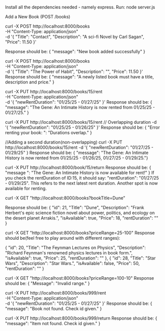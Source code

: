 Install all the dependencies needed - namely express.
Run: node server.js

Add a New Book (POST /books)

curl -X POST http://localhost:8000/books \
-H "Content-Type: application/json" \
-d '{
    "Title": "Contact",
    "Description": "A sci-fi Novel by Carl Sagan",
    "Price": 11.50
}'

Response should be: { "message": "New book added successfully" }


curl -X POST http://localhost:8000/books \
-H "Content-Type: application/json" \
-d '{
    "Title": "The Power of Habit",
    "Description": "",
    "Price": 11.50
}'
Response should be: { "message": "A newly listed book must have a title, description and price." }

curl -X PUT http://localhost:8000/books/15/rent \
-H "Content-Type: application/json" \
-d '{
    "newRentDuration": "01/25/25 - 01/27/25"
}'
Response should be: { "message": "The Gene: An Intimate History is now rented from 01/25/25 - 01/27/25." }


curl -X PUT http://localhost:8000/books/15/rent
// Overlapping duration
-d '{
    "newRentDuration": "01/25/25 - 01/26/25"
}'
Response should be: { "Error renting your book: ": "Durations overlap." }


//Adding a second duration(non-overlapping)
curl -X PUT http://localhost:8000/books/15/rent
-d '{
  "newRentDuration": "01/27/25 - 01/29/25"
}
Response should be: { "message": "The Gene: An Intimate History is now rented from 01/25/25 - 01/26/25, 01/27/25 - 01/29/25."}

curl -X PUT http://localhost:8000/book/15/return
Response should be: { "message ": "The Gene: An Intimate History is now available for rent!" }
If you check the rentDuration of ID:15, it should say: "rentDuration": "01/27/25 - 01/29/25".
This refers to the next latest rent duration. Another spot is now available for renting.

curl -X GET "http://localhost:8000/books?bookTitle=Dune"

Response should be:
{
    "id": 21,
    "Title": "Dune",
    "Description": "Frank Herbert's epic science fiction novel about power, politics, and ecology on the desert planet Arrakis.",
    "isAvailable": true,
    "Price": 18,
    "rentDuration": ""
}


curl -X GET "http://localhost:8000/books?priceRange=25-100"
Response should be(feel free to play around with different ranges):

{
        "id": 20,
        "Title": "The Feynman Lectures on Physics",
        "Description": "Richard Feynman's renowned physics lectures in book form.",
        "isAvailable": true,
        "Price": 25,
        "rentDuration": ""
},
{
        "id": 28,
        "Title": "Star Wars",
        "Description": "Star Wars.",
        "isAvailable": false,
        "Price": 50,
        "rentDuration": ""
}

curl -X GET "http://localhost:8000/books?priceRange=100-10"
Response should be: { "Message": "Invalid range." }


curl -X PUT http://localhost:8000/books/999/rent \
-H "Content-Type: application/json" \
-d '{
    "newRentDuration": "01/25/25 - 01/27/25"
}'
Response should be: { "message": "Book not found. Check id given." }

curl -X PUT http://localhost:8000/books/999/return
Response should be: { "message": "Item not found. Check id given." }



